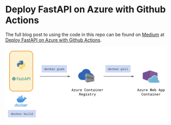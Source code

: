 # Deploy FastAPI on Azure with Github Actions

The full blog post to using the code in this repo can be found on [Medium](https://natworkeffects.medium.com/) at [Deploy FastAPI on Azure with Github Actions](https://towardsdatascience.com/deploy-fastapi-on-azure-with-github-actions-32c5ab248ce3).  
  
![](architecture.png)
